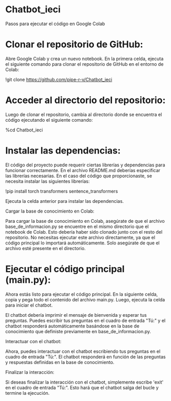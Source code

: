 # Chatbot_ieci
Pasos para ejecutar el código en Google Colab
# Clonar el repositorio de GitHub:

Abre Google Colab y crea un nuevo notebook. En la primera celda, ejecuta el siguiente comando para clonar el repositorio de GitHub en el entorno de Colab:

!git clone https://github.com/pipe-r-v/Chatbot_ieci

# Acceder al directorio del repositorio:

Luego de clonar el repositorio, cambia al directorio donde se encuentra el código ejecutando el siguiente comando:

%cd Chatbot_ieci

# Instalar las dependencias:

El código del proyecto puede requerir ciertas librerías y dependencias para funcionar correctamente. En el archivo README.md deberías especificar las librerías necesarias. En el caso del código que proporcionaste, se necesita instalar las siguientes librerías:

!pip install torch transformers sentence_transformers

Ejecuta la celda anterior para instalar las dependencias.

Cargar la base de conocimiento en Colab:

Para cargar la base de conocimiento en Colab, asegúrate de que el archivo base_de_informacion.py se encuentre en el mismo directorio que el notebook de Colab. Esto debería haber sido clonado junto con el resto del repositorio. No necesitas ejecutar este archivo directamente, ya que el código principal lo importará automáticamente. Solo asegúrate de que el archivo esté presente en el directorio.

# Ejecutar el código principal (main.py):

Ahora estás listo para ejecutar el código principal. En la siguiente celda, copia y pega todo el contenido del archivo main.py. Luego, ejecuta la celda para iniciar el chatbot.

El chatbot debería imprimir el mensaje de bienvenida y esperar tus preguntas. Puedes escribir tus preguntas en el cuadro de entrada "Tú:" y el chatbot responderá automáticamente basándose en la base de conocimiento que definiste previamente en base_de_informacion.py.

Interactuar con el chatbot:

Ahora, puedes interactuar con el chatbot escribiendo tus preguntas en el cuadro de entrada "Tú:". El chatbot responderá en función de las preguntas y respuestas definidas en la base de conocimiento.

Finalizar la interacción:

Si deseas finalizar la interacción con el chatbot, simplemente escribe 'exit' en el cuadro de entrada "Tú:". Esto hará que el chatbot salga del bucle y termine la ejecución.

